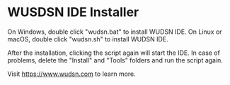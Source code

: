 # WUSDSN IDE Installer

On Windows, double click "wudsn.bat" to install WUDSN IDE.
On Linux or macOS, double click "wudsn.sh" to install WUDSN IDE.

After the installation, clicking the script again will start the IDE.
In case of problems, delete the "Install" and "Tools" folders and run the script again.

Visit https://www.wudsn.com to learn more.


